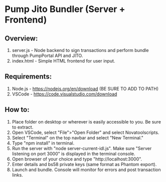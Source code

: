 # Pump Jito Bundler (Server + Frontend)

## Overview:
1. server.js - Node backend to sign transactions and perform bundle through PumpPortal API and JITO.
2. index.html - Simple HTML frontend for user input.

## Requirements:

1. Node.js - https://nodejs.org/en/download (BE SURE TO ADD TO PATH)
2. VSCode - https://code.visualstudio.com/download

## How to:

1. Place folder on desktop or wherever is easily accessible to you. Be sure to extract.
2. Open VSCode, select "File">"Open Folder" and select Novatoolscripts.
3. Select "Terminal" on the top navbar and select "New Terminal."
4. Type "npm install" in terminal.
5. Run the server with "node server-current-idl.js". Make sure "Server listening on port 3000" is displayed in the terminal console.
6. Open browser of your choice and type "http://localhost:3000".
7. Enter details and bs58 private keys (same format as Phantom export).
8. Launch and bundle. Console will monitor for errors and post transaction links.




